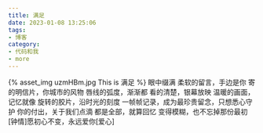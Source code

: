 ```yaml
---
title: 满足
date: 2023-01-08 13:25:06
tags:
- 博客
category:
- 代码和我
- more
---
```

{% asset_img uzmHBm.jpg This is 满足 %}
眼中缀满 柔软的留言，手边是你 寄的明信片，你城市的风物 唇线的弧度，渐渐都 看的清楚，银幕放映 温暖的画面，记忆就像 旋转的胶片，沿时光的刻度 一帧帧记录，成为最珍贵留念，只想悉心守护 你的付出，关于我们点滴 都是全部，就算回忆 变得模糊，也不忘掉那份最初[钟情]愿初心不变，永远爱你[爱心]